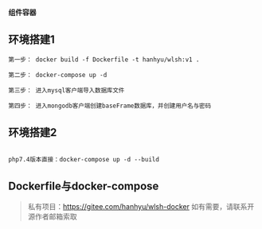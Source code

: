 #### 组件容器

## 环境搭建1

```
第一步： docker build -f Dockerfile -t hanhyu/wlsh:v1 .

第二步： docker-compose up -d

第三步： 进入mysql客户端导入数据库文件

第四步： 进入mongodb客户端创建baseFrame数据库，并创建用户名与密码
``` 

## 环境搭建2
```docker

php7.4版本直接：docker-compose up -d --build

```

## Dockerfile与docker-compose
> 私有项目：https://gitee.com/hanhyu/wlsh-docker 如有需要，请联系开源作者邮箱索取
